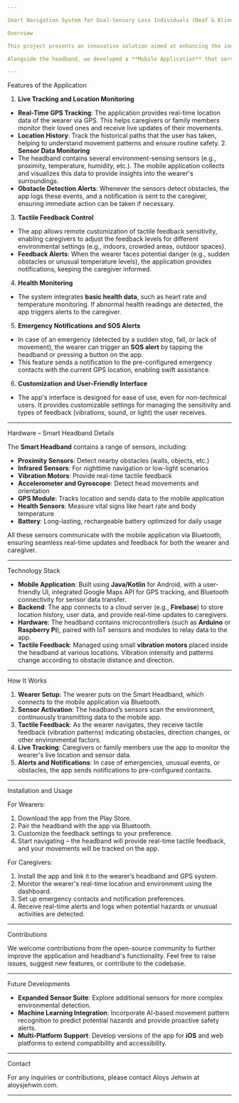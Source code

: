 ```yaml
---

Smart Navigation System for Dual-Sensory Loss Individuals (Deaf & Blind) – Live Tracking and Monitoring Application

Overview

This project presents an innovative solution aimed at enhancing the independence and safety of individuals with dual sensory loss (deaf and blind) through a specially designed **Smart Headband**. The headband is equipped with multiple sensors to sense the environment, including obstacles, changes in surroundings, and directionality. The primary goal is to assist individuals in navigating safely by providing **tactile feedback** that informs them of their surroundings in real-time.

Alongside the headband, we developed a **Mobile Application** that serves as a live tracking and monitoring tool, offering caregivers and family members peace of mind by allowing them to follow the wearer's journey, monitor their status, and ensure their safety remotely.

---
```


Features of the Application

1. **Live Tracking and Location Monitoring**
- **Real-Time GPS Tracking**: The application provides real-time location data of the wearer via GPS. This helps caregivers or family members monitor their loved ones and receive live updates of their movements.
- **Location History**: Track the historical paths that the user has taken, helping to understand movement patterns and ensure routine safety.
  2. **Sensor Data Monitoring**
- The headband contains several environment-sensing sensors (e.g., proximity, temperature, humidity, etc.). The mobile application collects and visualizes this data to provide insights into the wearer's surroundings.
- **Obstacle Detection Alerts**: Whenever the sensors detect obstacles, the app logs these events, and a notification is sent to the caregiver, ensuring immediate action can be taken if necessary.

3. **Tactile Feedback Control**
- The app allows remote customization of tactile feedback sensitivity, enabling caregivers to adjust the feedback levels for different environmental settings (e.g., indoors, crowded areas, outdoor spaces).
- **Feedback Alerts**: When the wearer faces potential danger (e.g., sudden obstacles or unusual temperature levels), the application provides notifications, keeping the caregiver informed.

4. **Health Monitoring**
- The system integrates **basic health data**, such as heart rate and temperature monitoring. If abnormal health readings are detected, the app triggers alerts to the caregiver.
  
5. **Emergency Notifications and SOS Alerts**
- In case of an emergency (detected by a sudden stop, fall, or lack of movement), the wearer can trigger an **SOS alert** by tapping the headband or pressing a button on the app. 
- This feature sends a notification to the pre-configured emergency contacts with the current GPS location, enabling swift assistance.

6. **Customization and User-Friendly Interface**
- The app's interface is designed for ease of use, even for non-technical users. It provides customizable settings for managing the sensitivity and types of feedback (vibrations, sound, or light) the user receives.

---

Hardware – Smart Headband Details

The **Smart Headband** contains a range of sensors, including:
- **Proximity Sensors**: Detect nearby obstacles (walls, objects, etc.)
- **Infrared Sensors**: For nighttime navigation or low-light scenarios
- **Vibration Motors**: Provide real-time tactile feedback
- **Accelerometer and Gyroscope**: Detect head movements and orientation
- **GPS Module**: Tracks location and sends data to the mobile application
- **Health Sensors**: Measure vital signs like heart rate and body temperature
- **Battery**: Long-lasting, rechargeable battery optimized for daily usage

All these sensors communicate with the mobile application via Bluetooth, ensuring seamless real-time updates and feedback for both the wearer and caregiver.

---

Technology Stack

- **Mobile Application**: Built using **Java/Kotlin** for Android, with a user-friendly UI, integrated Google Maps API for GPS tracking, and Bluetooth connectivity for sensor data transfer.
- **Backend**: The app connects to a cloud server (e.g., **Firebase**) to store location history, user data, and provide real-time updates to caregivers.
- **Hardware**: The headband contains microcontrollers (such as **Arduino** or **Raspberry Pi**), paired with IoT sensors and modules to relay data to the app.
- **Tactile Feedback**: Managed using small **vibration motors** placed inside the headband at various locations. Vibration intensity and patterns change according to obstacle distance and direction.

---

How It Works

1. **Wearer Setup**: The wearer puts on the Smart Headband, which connects to the mobile application via Bluetooth.
2. **Sensor Activation**: The headband’s sensors scan the environment, continuously transmitting data to the mobile app.
3. **Tactile Feedback**: As the wearer navigates, they receive tactile feedback (vibration patterns) indicating obstacles, direction changes, or other environmental factors.
4. **Live Tracking**: Caregivers or family members use the app to monitor the wearer's live location and sensor data.
5. **Alerts and Notifications**: In case of emergencies, unusual events, or obstacles, the app sends notifications to pre-configured contacts.

---

Installation and Usage

For Wearers:
1. Download the app from the Play Store.
2. Pair the headband with the app via Bluetooth.
3. Customize the feedback settings to your preference.
4. Start navigating – the headband will provide real-time tactile feedback, and your movements will be tracked on the app.

For Caregivers:
1. Install the app and link it to the wearer’s headband and GPS system.
2. Monitor the wearer's real-time location and environment using the dashboard.
3. Set up emergency contacts and notification preferences.
4. Receive real-time alerts and logs when potential hazards or unusual activities are detected.

---

Contributions

We welcome contributions from the open-source community to further improve the application and headband's functionality. Feel free to raise issues, suggest new features, or contribute to the codebase.

---

Future Developments

- **Expanded Sensor Suite**: Explore additional sensors for more complex environmental detection.
- **Machine Learning Integration**: Incorporate AI-based movement pattern recognition to predict potential hazards and provide proactive safety alerts.
- **Multi-Platform Support**: Develop versions of the app for **iOS** and web platforms to extend compatibility and accessibility.

---

Contact

For any inquiries or contributions, please contact Aloys Jehwin at aloysjehwin.com.

--- 

